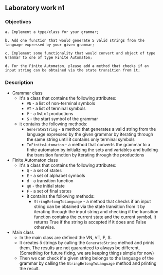 ﻿## Laboratory work n1

### Objectives
    a. Implement a type/class for your grammar;

    b. Add one function that would generate 5 valid strings from the language expressed by your given grammar;

    c. Implement some functionality that would convert and object of type Grammar to one of type Finite Automaton;

    d. For the Finite Automaton, please add a method that checks if an input string can be obtained via the state transition from it;

### Description
- Grammar class
    -  it's a class that contains the following attributes:
        - `VN` - a list of non-terminal symbols
        - `VT` - a list of terminal symbols
        - `P` - a list of productions
        - `S` - the start symbol of the grammar
    - it contains the following methods:
        - `GenerateString` - a method that generates a valid string from the language expressed by the given grammar by iterating through the same string until it contains only terminal symbols
        - `ToFiniteAutomaton` - a method that converts the grammar to a finite automaton by initializing the sets and variables and building the transition function by iterating  through the productions
- Finite Automaton class
    - it's a class that contains the following attributes:
        - `Q` - a set of states
        - `E` - a set of alphabet symbols
        - `d` - a transition function
        - `q0` - the initial state
        - `F` - a set of final states
      - it contains the following methods:
        - `StringBelongToLanguage` - a method that checks if an input string can be obtained via the state transition from it by iterating through the input string and checking if the transition function contains the current state and the current symbol. It returns True if the string is accepted if it does and False otherwise.
- Main class
    - In the main class are defined the VN, VT, P, S.
    - It creates 5 strings by calling the `GenerateString` method and prints them. The results are not guaranteed to always be different. (Something for future fixing, we are keeping things simple for now)
    - Then we can check if a given string belongs to the language of the grammar by calling the `StringBelongToLanguage` method and printing the result. 